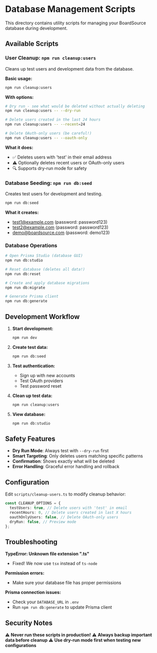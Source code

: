 # Database Management Scripts

This directory contains utility scripts for managing your BoardSource database during development.

## Available Scripts

### User Cleanup: `npm run cleanup:users`

Cleans up test users and development data from the database.

**Basic usage:**

```bash
npm run cleanup:users
```

**With options:**

```bash
# Dry run - see what would be deleted without actually deleting
npm run cleanup:users -- --dry-run

# Delete users created in the last 24 hours
npm run cleanup:users -- --recent=24

# Delete OAuth-only users (be careful!)
npm run cleanup:users -- --oauth-only
```

**What it does:**

- ✅ Deletes users with 'test' in their email address
- ⚠️ Optionally deletes recent users or OAuth-only users
- 🔍 Supports dry-run mode for safety

### Database Seeding: `npm run db:seed`

Creates test users for development and testing.

```bash
npm run db:seed
```

**What it creates:**

- test1@example.com (password: password123)
- test2@example.com (password: password123)
- demo@boardsource.com (password: demo123)

### Database Operations

```bash
# Open Prisma Studio (database GUI)
npm run db:studio

# Reset database (deletes all data!)
npm run db:reset

# Create and apply database migrations
npm run db:migrate

# Generate Prisma client
npm run db:generate
```

## Development Workflow

1. **Start development:**

   ```bash
   npm run dev
   ```

2. **Create test data:**

   ```bash
   npm run db:seed
   ```

3. **Test authentication:**

   - Sign up with new accounts
   - Test OAuth providers
   - Test password reset

4. **Clean up test data:**

   ```bash
   npm run cleanup:users
   ```

5. **View database:**
   ```bash
   npm run db:studio
   ```

## Safety Features

- **Dry Run Mode**: Always test with `--dry-run` first
- **Smart Targeting**: Only deletes users matching specific patterns
- **Confirmation**: Shows exactly what will be deleted
- **Error Handling**: Graceful error handling and rollback

## Configuration

Edit `scripts/cleanup-users.ts` to modify cleanup behavior:

```typescript
const CLEANUP_OPTIONS = {
  testUsers: true, // Delete users with 'test' in email
  recentHours: 0, // Delete users created in last X hours
  oauthOnlyUsers: false, // Delete OAuth-only users
  dryRun: false, // Preview mode
};
```

## Troubleshooting

**TypeError: Unknown file extension ".ts"**

- Fixed! We now use `tsx` instead of `ts-node`

**Permission errors:**

- Make sure your database file has proper permissions

**Prisma connection issues:**

- Check your `DATABASE_URL` in `.env`
- Run `npm run db:generate` to update Prisma client

## Security Notes

⚠️ **Never run these scripts in production!**
⚠️ **Always backup important data before cleanup**
⚠️ **Use dry-run mode first when testing new configurations**
